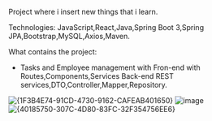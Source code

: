 Project where i insert new things that i learn.

Technologies:
JavaScript,React,Java,Spring Boot 3,Spring JPA,Bootstrap,MySQL,Axios,Maven.

What contains the project:
- Tasks and Employee management with Fron-end with Routes,Components,Services  Back-end REST services,DTO,Controller,Mapper,Repository.

![{1F3B4E74-91CD-4730-9162-CAFEAB401650}](https://github.com/user-attachments/assets/400a7290-68a7-4963-ac30-2e0a1841038b)
![image](https://github.com/user-attachments/assets/2b4d6b41-1fa5-41e1-92b5-b7f97a9e04c5)
![{40185750-307C-4D80-83FC-32F354756EE6}](https://github.com/user-attachments/assets/9bcd5e03-965b-42d3-ac8a-9831052aad67)

